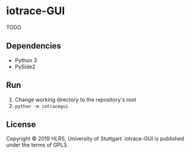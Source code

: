 # iotrace-GUI

TODO

## Dependencies

- Python 3
- PySide2


## Run

1. Change working directory to the repository's root
2. `python -m iotracegui`


## License

Copyright © 2019 HLRS, University of Stuttgart. iotrace-GUI is published under
the terms of GPL3.

